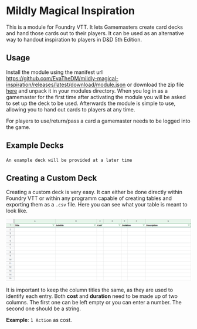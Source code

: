 # Mildly Magical Inspiration
This is a module for Foundry VTT. It lets Gamemasters create card decks and hand those cards out to their players. It can be used as an alternative way to handout inspiration to players in D&amp;D 5th Edition.

## Usage
Install the module using the manifest url https://github.com/EvaTheDM/mildly-magical-inspiration/releases/latest/download/module.json or download the zip file [here](https://github.com/EvaTheDM/mildly-magical-inspiration/releases/download/1.0.0/module.zip) and unpack it in your modules directory. When you log in as a gamemaster for the first time after activating the module you will be asked to set up the deck to be used. Afterwards the module is simple to use, allowing you to hand out cards to players at any time.

For players to use/return/pass a card a gamemaster needs to be logged into the game.

## Example Decks
`An example deck will be provided at a later time`

## Creating a Custom Deck
Creating a custom deck is very easy. It can either be done directly within Foundry VTT or within any programm capable of creating tables and exporting them as a `.csv` file. Here you can see what your table is meant to look like.

![alt Example Table Image](example_csv.png)

It is important to keep the column titles the same, as they are used to identify each entry. Both **cost** and **duration** need to be made up of two columns. The first one can be left empty or you can enter a number. The second one should be a string.

**Example**: `1 Action` as cost.

